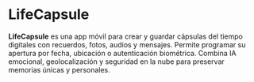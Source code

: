# LifeCapsule
**LifeCapsule** es una app móvil para crear y guardar cápsulas del tiempo digitales con recuerdos, fotos, audios y mensajes. Permite programar su apertura por fecha, ubicación o autenticación biométrica. Combina IA emocional, geolocalización y seguridad en la nube para preservar memorias únicas y personales.
